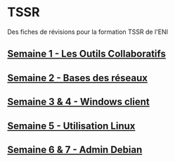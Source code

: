# TSSR  
Des fiches de révisions pour la formation TSSR de l'ENI
## [Semaine 1 - Les Outils Collaboratifs](https://github.com/Addleo/TSSR/tree/S01-Outils_collaboratifs)  
  
## [Semaine 2 - Bases des réseaux](https://github.com/Addleo/TSSR/tree/S02-Bases_des_r%C3%A9seaux)  

## [Semaine 3 & 4 - Windows client](https://github.com/Addleo/TSSR/tree/S03%264-Windows_client)

## [Semaine 5 - Utilisation Linux](https://github.com/Addleo/TSSR/tree/S05-Linux_util)

## [Semaine 6 & 7 - Admin Debian](https://github.com/Addleo/TSSR/tree/S06%267-Admin_Debian)
